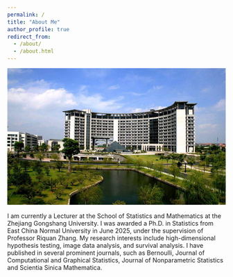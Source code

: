 ```yaml
---
permalink: /
title: "About Me"
author_profile: true
redirect_from: 
  - /about/
  - /about.html
---
```

![Mohu Lake](/images/Mohu.jpg)

I am currently a Lecturer at the School of Statistics and Mathematics at the Zhejiang Gongshang University. I was awarded a Ph.D. in Statistics from East China Normal University in June 2025, under the supervision of Professor Riquan Zhang. My research interests include high-dimensional hypothesis testing, image data analysis, and survival analysis. I have published in several prominent journals, such as Bernoulli,  Journal of Computational and Graphical Statistics, Journal of Nonparametric Statistics and Scientia Sinica Mathematica. 

